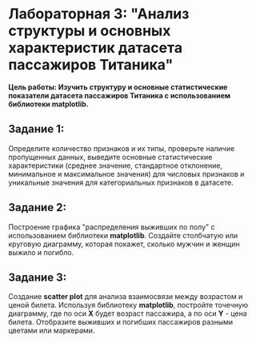 # Лабораторная 3: "Анализ структуры и основных характеристик датасета пассажиров Титаника"

__**Цель работы**: Изучить структуру и основные статистические показатели датасета пассажиров Титаника с использованием библиотеки **matplotlib**.__

## Задание 1:
Определите количество признаков и их типы, проверьте наличие пропущенных данных, выведите основные статистические характеристики (среднее значение, стандартное отклонение, минимальное и максимальное значения) для числовых признаков и уникальные значения для категориальных признаков в датасете.

## Задание 2:
Построение графика "распределения выживших по полу" с использованием библиотеки **matplotlib**. Создайте столбчатую или круговую диаграмму, которая покажет, сколько мужчин и женщин выжило и погибло.

## Задание 3:
Создание **scatter plot** для анализа взаимосвязи между возрастом и ценой билета. Используя библиотеку **matplotlib**, постройте точечную диаграмму, где по оси **X** будет возраст пассажира, а по оси **Y** - цена билета. Отобразите выживших и погибших пассажиров разными цветами или маркерами.